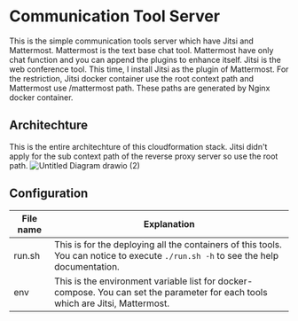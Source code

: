 # Communication Tool Server
This is the simple communication tools server which have Jitsi and Mattermost.
Mattermost is the text base chat tool. Mattermost have only chat function and you can append the plugins to enhance itself.
Jitsi is the web conference tool. This time, I install Jitsi as the plugin of Mattermost. For the restriction, Jitsi docker container use the root context path and Mattermost use /mattermost path. These paths are generated by Nginx docker container.

## Architechture
This is the entire architechture of this cloudformation stack. Jitsi didn't apply for the sub context path of the reverse proxy server so use the root path.
![Untitled Diagram drawio (2)](https://user-images.githubusercontent.com/18078024/162614980-fadfac4e-11ea-45cb-b2d3-4dc8bd7844c0.png)

## Configuration
|File name|Explanation|
|--|--|
|run.sh|This is for the deploying all the containers of this tools. You can notice to execute `./run.sh -h` to see the help documentation.|
|env|This is the environment variable list for docker-compose. You can set the parameter for each tools which are Jitsi, Mattermost.|
